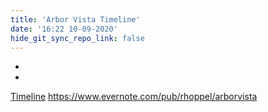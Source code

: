```yaml
---
title: 'Arbor Vista Timeline'
date: '16:22 10-09-2020'
hide_git_sync_repo_link: false
---
```

-
-


[Timeline](https://www.evernote.com/pub/rhoppel/arborvista)
https://www.evernote.com/pub/rhoppel/arborvista
